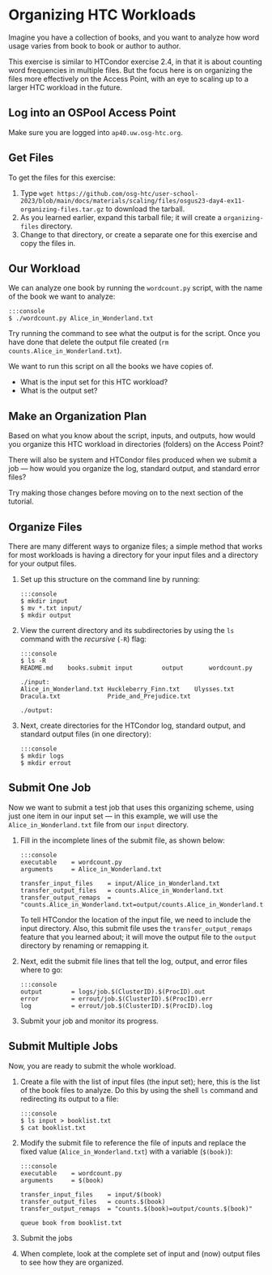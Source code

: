 # Organizing HTC Workloads

Imagine you have a collection of books,
and you want to analyze how word usage varies from book to book or author to author. 

This exercise is similar to HTCondor exercise 2.4,
in that it is about counting word frequencies in multiple files.
But the focus here is on organizing the files more effectively on the Access Point,
with an eye to scaling up to a larger HTC workload in the future.

## Log into an OSPool Access Point

Make sure you are logged into `ap40.uw.osg-htc.org`. 

## Get Files

To get the files for this exercise:

1.  Type `wget https://github.com/osg-htc/user-school-2023/blob/main/docs/materials/scaling/files/osgus23-day4-ex11-organizing-files.tar.gz` to download the tarball.
1.  As you learned earlier, expand this tarball file; it will create a `organizing-files` directory.
1.  Change to that directory, or create a separate one for this exercise and copy the files in.

## Our Workload

We can analyze one book by running the `wordcount.py` script, with the 
name of the book we want to analyze: 

    :::console
    $ ./wordcount.py Alice_in_Wonderland.txt

Try running the command to see what the output is for the script.
Once you have done that delete the output file created (`rm counts.Alice_in_Wonderland.txt`).

We want to run this script on all the books we have copies of. 

*   What is the input set for this HTC workload?
*   What is the output set?

## Make an Organization Plan

Based on what you know about the script, inputs, and outputs,
how would you organize this HTC workload in directories (folders) on the Access Point?

There will also be system and HTCondor files produced when we submit a job&nbsp;&mdash;
how would you organize the log, standard output, and standard error files?

Try making those changes before moving on to the next section of the tutorial.

## Organize Files

There are many different ways to organize files;
a simple method that works for most workloads is having a directory for your input files
and a directory for your output files.

1.  Set up this structure on the command line by running: 

        :::console
        $ mkdir input
        $ mv *.txt input/
        $ mkdir output

2.  View the current directory and its subdirectories by using the `ls` command with the *recursive* (`-R`) flag:

        :::console
        $ ls -R
        README.md    books.submit input        output       wordcount.py

        ./input:
        Alice_in_Wonderland.txt Huckleberry_Finn.txt    Ulysses.txt
        Dracula.txt             Pride_and_Prejudice.txt

        ./output:

3.  Next, create directories for the HTCondor log, standard output, and standard output files (in one directory):

        :::console
        $ mkdir logs
        $ mkdir errout

## Submit One Job

Now we want to submit a test job that uses this organizing scheme,
using just one item in our input set&nbsp;&mdash;
in this example, we will use the `Alice_in_Wonderland.txt` file from our `input` directory.

1.  Fill in the incomplete lines of the submit file, as shown below:

        :::console
        executable    = wordcount.py
        arguments     = Alice_in_Wonderland.txt

        transfer_input_files    = input/Alice_in_Wonderland.txt
        transfer_output_files   = counts.Alice_in_Wonderland.txt
        transfer_output_remaps  = "counts.Alice_in_Wonderland.txt=output/counts.Alice_in_Wonderland.txt"

    To tell HTCondor the location of the input file, we need to include the input directory.
    Also, this submit file uses the `transfer_output_remaps` feature that you learned about;
    it will move the output file to the `output` directory by renaming or remapping it.

1.  Next, edit the submit file lines that tell the log, output, and error files where to go:

        :::console
        output        = logs/job.$(ClusterID).$(ProcID).out
        error         = errout/job.$(ClusterID).$(ProcID).err
        log           = errout/job.$(ClusterID).$(ProcID).log

1.  Submit your job and monitor its progress.

## Submit Multiple Jobs

Now, you are ready to submit the whole workload.

1.  Create a file with the list of input files (the input set);
    here, this is the list of the book files to analyze.
    Do this by using the shell `ls` command and redirecting its output to a file:

        :::console
        $ ls input > booklist.txt
        $ cat booklist.txt

1.  Modify the submit file to reference the file of inputs and replace the fixed value (`Alice_in_Wonderland.txt`) with a variable (`$(book)`):

        :::console
        executable    = wordcount.py
        arguments     = $(book)

        transfer_input_files    = input/$(book)
        transfer_output_files   = counts.$(book)
        transfer_output_remaps  = "counts.$(book)=output/counts.$(book)"

        queue book from booklist.txt

1.  Submit the jobs

1.  When complete, look at the complete set of input and (now) output files to see how they are organized.
